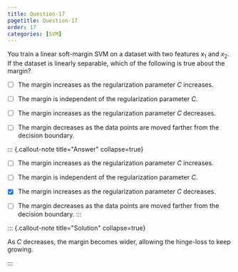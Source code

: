 ```yaml
---
title: Question-17
pagetitle: Question-17
order: 17
categories: [SVM]
---
```


You train a linear soft-margin SVM on a dataset with two features $x_1$ and $x_2$. If the dataset is linearly separable, which of the following is true about the margin?

- [ ] The margin increases as the regularization parameter $C$ increases.

- [ ] The margin is independent of the regularization parameter $C$.

- [ ] The margin increases as the regularization parameter $C$ decreases.

- [ ] The margin decreases as the data points are moved farther from the decision boundary.


::: {.callout-note title="Answer" collapse=true}

- [ ] The margin increases as the regularization parameter $C$ increases.

- [ ] The margin is independent of the regularization parameter $C$.

- [x] The margin increases as the regularization parameter $C$ decreases.

- [ ] The margin decreases as the data points are moved farther from the decision boundary.
:::

::: {.callout-note title="Solution" collapse=true}

As $C$ decreases, the margin becomes wider, allowing the hinge-loss to keep growing. 

:::
